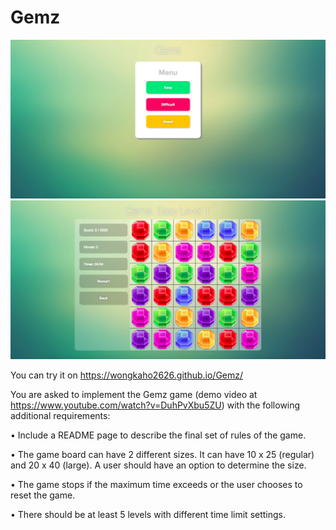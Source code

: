 # Gemz
<img src="https://github.com/wongkaho2626/Gemz/blob/master/Figure%201.png"/>
<img src="https://github.com/wongkaho2626/Gemz/blob/master/Figure%202.png"/>

You can try it on <a target="_blank">https://wongkaho2626.github.io/Gemz/</a>

You are asked to implement the Gemz game (demo video at https://www.youtube.com/watch?v=DuhPvXbu5ZU) with the following additional requirements:

• Include a README page to describe the final set of rules of the game.

• The game board can have 2 different sizes. It can have 10 x 25 (regular) and 20 x 40 (large). A user should have an option to determine the size.

• The game stops if the maximum time exceeds or the user chooses to reset the game.

• There should be at least 5 levels with different time limit settings.
